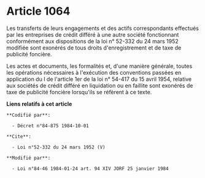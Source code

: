 # Article 1064

Les transferts de leurs engagements et des actifs correspondants effectués par les entreprises de crédit différé à une autre
société fonctionnant conformément aux dispositions de la loi n° 52-332 du 24 mars 1952 modifiée sont exonérés de tous droits
d'enregistrement et de taxe de publicité foncière. 

Les actes et documents, les formalités et, d'une manière générale, toutes les opérations nécessaires à l'exécution des
conventions passées en application du I de l'article 1er de la loi n° 54-417 du 15 avril 1954, relative aux sociétés de
crédit différé en liquidation ou en faillite sont exonérés de taxe de publicité foncière lorsqu'ils se réfèrent à ce texte.

**Liens relatifs à cet article**

	**Codifié par**:

	  - Décret n°84-875 1984-10-01

	**Cite**:

	  - Loi n°52-332 du 24 mars 1952 (V)

	**Modifié par**:

	  - Loi n°84-46 1984-01-24 art. 94 XIV JORF 25 janvier 1984
